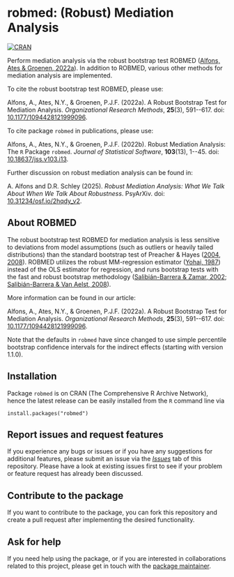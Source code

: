 # robmed: (Robust) Mediation Analysis

[![CRAN](https://www.R-pkg.org/badges/version/robmed)](https://CRAN.R-project.org/package=robmed) 


Perform mediation analysis via the robust bootstrap test ROBMED ([Alfons, Ates & Groenen, 2022a](https://doi.org/10.1177/1094428121999096)).  In addition to ROBMED, various other methods for mediation analysis are implemented.

To cite the robust bootstrap test ROBMED, please use:

Alfons, A., Ates, N.Y., & Groenen, P.J.F. (2022a). A Robust Bootstrap Test for Mediation Analysis. *Organizational Research Methods*, **25**(3), 591--617. doi: [10.1177/1094428121999096](https://doi.org/10.1177/1094428121999096).

To cite package `robmed` in publications, please use:

Alfons, A., Ates, N.Y., & Groenen, P.J.F. (2022b). Robust Mediation Analysis: The `R` Package `robmed`. *Journal of Statistical Software*, **103**(13), 1--45. doi: [10.18637/jss.v103.i13](https://doi.org/10.18637/jss.v103.i13).

Further discussion on robust mediation analysis can be found in:

A. Alfons and D.R. Schley (2025). *Robust Mediation Analysis: What We Talk About When We Talk About Robustness*. PsyArXiv. doi: [10.31234/osf.io/2hqdy_v2](https://doi.org/10.31234/osf.io/2hqdy_v2).


## About ROBMED

The robust bootstrap test ROBMED for mediation analysis is less sensitive to deviations from model assumptions (such as outliers or heavily tailed distributions) than the standard bootstrap test of Preacher & Hayes ([2004](https://doi.org/10.3758/BF03206553), [2008](https://doi.org/10.3758/BRM.40.3.879)).  ROBMED utilizes the robust MM-regression estimator ([Yohai, 1987](https://doi.org/10.1214/aos/1176350366)) instead of the OLS estimator for regression, and runs bootstrap tests with the fast and robust bootstrap methodology ([Salibián-Barrera & Zamar, 2002](https://doi.org/10.1214/aos/1021379865); [Salibián-Barrera & Van Aelst, 2008](https://doi.org/10.1016/j.csda.2008.05.007)).

More information can be found in our article:

Alfons, A., Ates, N.Y., & Groenen, P.J.F. (2022a). A Robust Bootstrap Test for Mediation Analysis. *Organizational Research Methods*, **25**(3), 591--617. doi: [10.1177/1094428121999096](https://doi.org/10.1177/1094428121999096).

Note that the defaults in `robmed` have since changed to use simple percentile bootstrap confidence intervals for the indirect effects (starting with version 1.1.0).


## Installation

Package `robmed` is on CRAN (The Comprehensive R Archive Network), hence the latest release can be easily installed from the `R` command line via

```
install.packages("robmed")
```


## Report issues and request features

If you experience any bugs or issues or if you have any suggestions for additional features, please submit an issue via the [*Issues*](https://github.com/aalfons/robmed/issues) tab of this repository.  Please have a look at existing issues first to see if your problem or feature request has already been discussed.


## Contribute to the package

If you want to contribute to the package, you can fork this repository and create a pull request after implementing the desired functionality.


## Ask for help

If you need help using the package, or if you are interested in collaborations related to this project, please get in touch with the [package maintainer](https://personal.eur.nl/alfons/).
